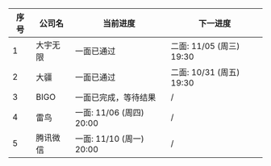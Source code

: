 | 序号 | 公司名 | 当前进度 | 下一进度 |
| - | - | - | - |
| 1 | 大宇无限 | 一面已通过 | 二面: 11/05 (周三) 19:30 |
| 2 | 大疆 | 一面已通过 | 二面: 10/31 (周五) 19:30 |
| 3 | BIGO | 一面已完成，等待结果 | / |
| 4 | 雷鸟 | 一面: 11/06 (周四) 20:00 | / |
| 5 | 腾讯微信 | 一面: 11/10 (周一) 20:00 | / |